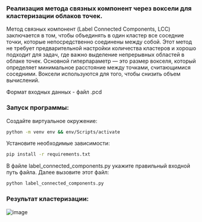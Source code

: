 ### ﻿Реализация метода связных компонент через воксели для кластеризации облаков точек.  

Метод связных компонент (Label Connected Components, LCC) заключается в том, чтобы объединять в один кластер все соседние точки, которые непосредственно соединены между собой. Этот метод не требует предварительной настройки количества кластеров и хорошо подходит для задач, где важно выделение непрерывных областей в облаке точек. Основной гиперпараметр — это размер вокселя, который определяет минимальное расстояние между точками, считающимися соседними. Воксели используются для того, чтобы снизить объем вычислений.

Формат входных данных - файл .pcd  

### Запуск программы:  

Создайте виртуальное окружение:  
```bash
python -m venv env && env/Scripts/activate
```
Установите необходимые зависимости:  
```bash
pip install -r requirements.txt
```
В файле label_connected_components.py укажите правильный входной путь файла.
Далее вызовите этот файл:  
```bash
python label_connected_components.py
```

### Результат кластеризации:  
![image](https://github.com/user-attachments/assets/62c0b199-a96e-47e6-9ed3-ed0a00787f17)
